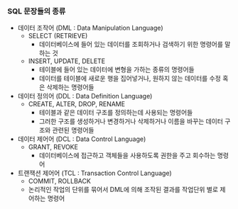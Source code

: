 ### SQL 문장들의 종류
- 데이터 조작어 (DML : Data Manipulation Language)
  - SELECT (RETRIEVE)
    - 데이터베이스에 들어 있는 데이터를 조회하거나 검색하기 위한 명령어를 말하는 것 
  - INSERT, UPDATE, DELETE 
    - 테이블에 들어 있는 데이터에 변형을 가하는 종류의 명령어들
    - 데이터를 테이블에 새로운 행을 집어넣거나, 원하지 않는 데이터를 수정 혹은 삭제하는 명령어들
- 데이터 정의어 (DDL : Data Definition Language)
  - CREATE, ALTER, DROP, RENAME
    - 테이블과 같은 데이터 구조를 정의하는데 사용되는 명령어들
    - 그러한 구조를 생성하거나 변경하거나 삭제하거나 이름을 바꾸는 데이터 구조와 관련된 명령어들
- 데이터 제어어 (DCL : Data Control Language)
  - GRANT, REVOKE
    - 데이터베이스에 접근하고 객체들을 사용하도록 권한을 주고 회수하는 명령어
- 트랜잭션 제어어 (TCL : Transaction Control Language)
  - COMMIT, ROLLBACK
  - 논리적인 작업의 단위를 묶어서 DML에 의해 조작된 결과를 작업단위 별로 제어하는 명령어 
